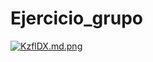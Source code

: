 # Ejercicio_grupo
[![KzflDX.md.png](https://iili.io/KzflDX.md.png)](https://freeimage.host/i/KzflDX)
